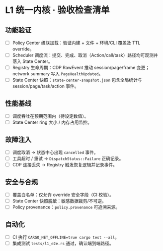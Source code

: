 # L1 统一内核 · 验收检查清单

## 功能验证
- [ ] Policy Center 级联加载：验证内建 + 文件 + 环境/CLI 覆盖及 TTL override。
- [ ] Scheduler 调度流：提交、完成、取消（Action/call/task）路径均可观测并落入 State Center。
- [ ] Registry 生命周期：CDP RawEvent 推动 session/page/frame 变更；network summary 写入 `PageHealthUpdated`。
- [ ] State Center 快照：`state-center-snapshot.json` 包含全局统计与 session/page/task/action 事件。

## 性能基线
- [ ] 调度吞吐在预期范围内（待设定数值）。
- [ ] State Center ring 大小 / 内存占用监控。

## 故障注入
- [ ] 调度取消 → 状态中心出现 `cancelled` 事件。
- [ ] 工具超时 / 重试 → `DispatchStatus::Failure` 正确记录。
- [ ] CDP 连接丢失 → Registry 触发恢复逻辑并记录事件。

## 安全与合规
- [ ] 覆盖白名单：仅允许 override 安全字段（CI 校验）。
- [ ] State Center 快照脱敏：敏感数据裁剪/不可逆。
- [ ] Policy provenance：`policy.provenance` 可追溯来源。

## 自动化
- [ ] CI 执行 `CARGO_NET_OFFLINE=true cargo test --all`。
- [ ] 集成测试 `tests/l1_e2e.rs` 通过，确认端到端路径。
